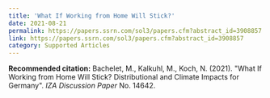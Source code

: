 ```yaml
---
title: 'What If Working from Home Will Stick?'
date: 2021-08-21
permalink: https://papers.ssrn.com/sol3/papers.cfm?abstract_id=3908857
link: https://papers.ssrn.com/sol3/papers.cfm?abstract_id=3908857
category: Supported Articles
---
```


**Recommended citation:**
Bachelet, M., Kalkuhl, M., Koch, N. (2021). &quot;What If Working from Home Will Stick? Distributional and Climate Impacts for Germany&quot;. <i>IZA Discussion Paper</i> No. 14642.